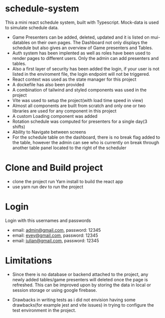 # schedule-system
This a mini react schedule system, built with Typescript. Mock-data is used to simulate schedule data. 
- Game Presenters can be added, deleted, updated and it is listed on mui-datables on their own pages. The Dashboard not only displays the schedule but also gives an overview of Game presenters and Tables.
- Auth system has been implented as well as roles have been used to render pages to different users. Only the admin can add presenters and tables.
- Also a first layer of security has been added the login, if your user is not listed in the enviroment file, the login endpoint will not be triggered.
- React context was used as the state manager for this project
- A dockefile has also been provided
- A combination of tailwind and styled components was used in the project
- Vite was used to setup the project(with load time speed in view)
- Almost all components are built from scratch and only one or two libraries are used for any component in this project 
- A custom Loading component was added
- Rotation schedule was computed for presenters for a single day(3 shifts)
- Ability to Navigate between screens
- For the schedule table on the dashboard, there is no break flag added to the table, however the admin can see who is currently on break through another table panel located to the right of the scheduler

# Clone and Build project
-   clone the project run Yarn install to build the react app
-   use yarn run dev to run the project

# Login 
Login with this usernames and passwords
-   email: admin@gmail.com, password: 12345
-   email: evey@gmail.com, password: 12345
-   email: julian@gmail.com, password: 12345


# Limitations
- Since there is no database or backend attached to the project, any newly added tables/game presenters will deleted once the page is refreshed. This can be improved upon by storing the data in local or session storage or using google firebase.

- Drawbacks in writing tests as i did not envision having some drawbacks(for example jest and vite issues) in trying to configure the test environment in the project.

